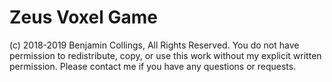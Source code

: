 # Zeus Voxel Game

(c) 2018-2019 Benjamin Collings, All Rights Reserved.
You do not have permission to redistribute, copy, or use this work without my explicit written permission. 
Please contact me if you have any questions or requests.
